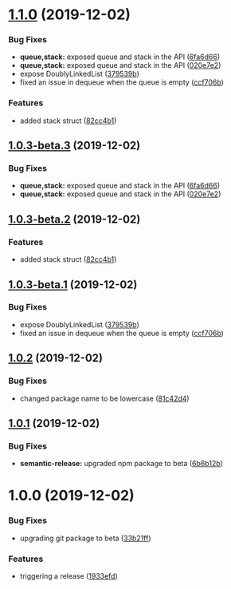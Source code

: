 # [1.1.0](https://github.com/opllama2/DS/compare/v1.0.2...v1.1.0) (2019-12-02)


### Bug Fixes

* **queue,stack:** exposed queue and stack in the API ([6fa6d66](https://github.com/opllama2/DS/commit/6fa6d666e5e02b980ab34f6e8a3e18af461a94de))
* **queue,stack:** exposed queue and stack in the API ([020e7e2](https://github.com/opllama2/DS/commit/020e7e2b6d9731bf2a2571bf1ab0679ded85d27c))
* expose DoublyLinkedList ([379539b](https://github.com/opllama2/DS/commit/379539ba3919d6c80f2f7e15555632cec485acc0))
* fixed an issue in dequeue when the queue is empty ([ccf706b](https://github.com/opllama2/DS/commit/ccf706b366fbf22ecec95c2d68627c5e8c0f2566))


### Features

* added stack struct ([82cc4b1](https://github.com/opllama2/DS/commit/82cc4b1c1f287dc46a34c793c6bf2adb6e742b18))

## [1.0.3-beta.3](https://github.com/opllama2/DS/compare/v1.0.3-beta.2@beta...v1.0.3-beta.3@beta) (2019-12-02)


### Bug Fixes

* **queue,stack:** exposed queue and stack in the API ([6fa6d66](https://github.com/opllama2/DS/commit/6fa6d666e5e02b980ab34f6e8a3e18af461a94de))
* **queue,stack:** exposed queue and stack in the API ([020e7e2](https://github.com/opllama2/DS/commit/020e7e2b6d9731bf2a2571bf1ab0679ded85d27c))

## [1.0.3-beta.2](https://github.com/opllama2/DS/compare/v1.0.3-beta.1@beta...v1.0.3-beta.2@beta) (2019-12-02)


### Features

* added stack struct ([82cc4b1](https://github.com/opllama2/DS/commit/82cc4b1c1f287dc46a34c793c6bf2adb6e742b18))

## [1.0.3-beta.1](https://github.com/opllama2/DS/compare/v1.0.2...v1.0.3-beta.1@beta) (2019-12-02)


### Bug Fixes

* expose DoublyLinkedList ([379539b](https://github.com/opllama2/DS/commit/379539ba3919d6c80f2f7e15555632cec485acc0))
* fixed an issue in dequeue when the queue is empty ([ccf706b](https://github.com/opllama2/DS/commit/ccf706b366fbf22ecec95c2d68627c5e8c0f2566))

## [1.0.2](https://github.com/opllama2/DS/compare/v1.0.1...v1.0.2) (2019-12-02)


### Bug Fixes

* changed package name to be lowercase ([81c42d4](https://github.com/opllama2/DS/commit/81c42d44f778e08ab13a1a5014ee6268139bf9c3))

## [1.0.1](https://github.com/opllama2/DS/compare/v1.0.0...v1.0.1) (2019-12-02)


### Bug Fixes

* **semantic-release:** upgraded npm package to beta ([6b6b12b](https://github.com/opllama2/DS/commit/6b6b12bc73e8aa64444aeca7ad1829c5ba08bbe1))

# 1.0.0 (2019-12-02)


### Bug Fixes

* upgrading git package to beta ([33b21ff](https://github.com/opllama2/DS/commit/33b21ff3b72c7bd142957da2d0feff44526c86a1))


### Features

* triggering a release ([1933efd](https://github.com/opllama2/DS/commit/1933efd9dea8ef1159484bf5164b5bb1a3a8e774))
